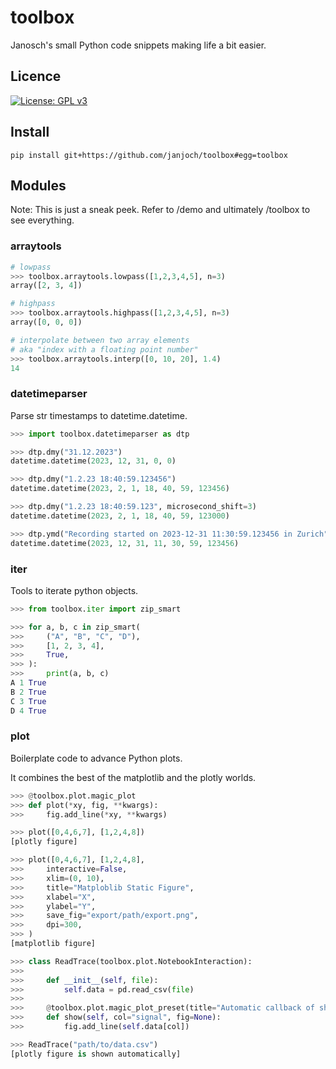 # toolbox
Janosch's small Python code snippets making life a bit easier.

## Licence
[![License: GPL v3](https://img.shields.io/badge/License-GPLv3-blue.svg)](https://www.gnu.org/licenses/gpl-3.0)

## Install
```pip install git+https://github.com/janjoch/toolbox#egg=toolbox```

## Modules

Note: This is just a sneak peek. Refer to /demo and ultimately /toolbox to see everything.

### arraytools
```python
# lowpass
>>> toolbox.arraytools.lowpass([1,2,3,4,5], n=3)
array([2, 3, 4])

# highpass
>>> toolbox.arraytools.highpass([1,2,3,4,5], n=3)
array([0, 0, 0])

# interpolate between two array elements
# aka "index with a floating point number"
>>> toolbox.arraytools.interp([0, 10, 20], 1.4)
14
```

### datetimeparser
Parse str timestamps to datetime.datetime.

```python
>>> import toolbox.datetimeparser as dtp

>>> dtp.dmy("31.12.2023")
datetime.datetime(2023, 12, 31, 0, 0)

>>> dtp.dmy("1.2.23 18:40:59.123456")
datetime.datetime(2023, 2, 1, 18, 40, 59, 123456)

>>> dtp.dmy("1.2.23 18:40:59.123", microsecond_shift=3)
datetime.datetime(2023, 2, 1, 18, 40, 59, 123000)

>>> dtp.ymd("Recording started on 2023-12-31 11:30:59.123456 in Zurich")
datetime.datetime(2023, 12, 31, 11, 30, 59, 123456)
```

### iter
Tools to iterate python objects.

```python
>>> from toolbox.iter import zip_smart

>>> for a, b, c in zip_smart(
>>>     ("A", "B", "C", "D"),
>>>     [1, 2, 3, 4],
>>>     True,
>>> ):
>>>     print(a, b, c)
A 1 True
B 2 True
C 3 True
D 4 True
```

### plot
Boilerplate code to advance Python plots.

It combines the best of the matplotlib and the plotly worlds.

```python
>>> @toolbox.plot.magic_plot
>>> def plot(*xy, fig, **kwargs):
>>>     fig.add_line(*xy, **kwargs)

>>> plot([0,4,6,7], [1,2,4,8])
[plotly figure]

>>> plot([0,4,6,7], [1,2,4,8],
>>>     interactive=False,
>>>     xlim=(0, 10),
>>>     title="Matploblib Static Figure",
>>>     xlabel="X",
>>>     ylabel="Y",
>>>     save_fig="export/path/export.png",
>>>     dpi=300,
>>> )
[matplotlib figure]

>>> class ReadTrace(toolbox.plot.NotebookInteraction):
>>> 
>>>     def __init__(self, file):
>>>         self.data = pd.read_csv(file)
>>>     
>>>     @toolbox.plot.magic_plot_preset(title="Automatic callback of show() in a Jupyter notebook")
>>>     def show(self, col="signal", fig=None):
>>>         fig.add_line(self.data[col])

>>> ReadTrace("path/to/data.csv")
[plotly figure is shown automatically]
```
